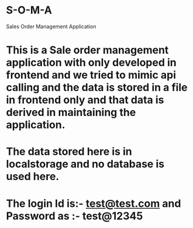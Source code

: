 # S-O-M-A
Sales Order Management Application

# This is a Sale order management application with only developed in frontend and we tried to mimic api calling and the data is stored in a file in frontend only and that data is derived in maintaining the application.

# The data stored here is in localstorage and no database is used here.

# The login Id is:- test@test.com and Password as :- test@12345
